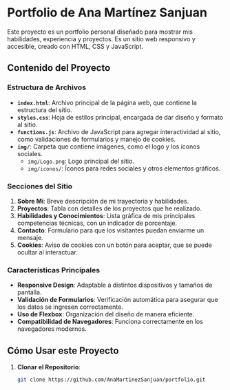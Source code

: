 # Portfolio de Ana Martínez Sanjuan

Este proyecto es un portfolio personal diseñado para mostrar mis habilidades, experiencia y proyectos. Es un sitio web responsivo y accesible, creado con HTML, CSS y JavaScript.

## Contenido del Proyecto

### Estructura de Archivos

- **`index.html`**: Archivo principal de la página web, que contiene la estructura del sitio.
- **`styles.css`**: Hoja de estilos principal, encargada de dar diseño y formato al sitio.
- **`functions.js`**: Archivo de JavaScript para agregar interactividad al sitio, como validaciones de formularios y manejo de cookies.
- **`img/`**: Carpeta que contiene imágenes, como el logo y los íconos sociales.
  - `img/Logo.png`: Logo principal del sitio.
  - `img/iconos/`: Íconos para redes sociales y otros elementos gráficos.
  
### Secciones del Sitio

1. **Sobre Mí**: Breve descripción de mi trayectoria y habilidades.
2. **Proyectos**: Tabla con detalles de los proyectos que he realizado.
3. **Habilidades y Conocimientos**: Lista gráfica de mis principales competencias técnicas, con un indicador de porcentaje.
4. **Contacto**: Formulario para que los visitantes puedan enviarme un mensaje.
5. **Cookies**: Aviso de cookies con un botón para aceptar, que se puede ocultar al interactuar.

### Características Principales

- **Responsive Design**: Adaptable a distintos dispositivos y tamaños de pantalla.
- **Validación de Formularios**: Verificación automática para asegurar que los datos se ingresen correctamente.
- **Uso de Flexbox**: Organización del diseño de manera eficiente.
- **Compatibilidad de Navegadores**: Funciona correctamente en los navegadores modernos.

## Cómo Usar este Proyecto

1. **Clonar el Repositorio**:
   ```bash
   git clone https://github.com/AnaMartinezSanjuan/portfolio.git